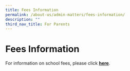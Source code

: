 ```yaml
---
title: Fees Information
permalink: /about-us/admin-matters/fees-information/
description: ""
third_nav_title: For Parents
---
```

# **Fees Information**

For information on school fees, please click [**here**](https://www.moe.gov.sg/financial-matters/fees).